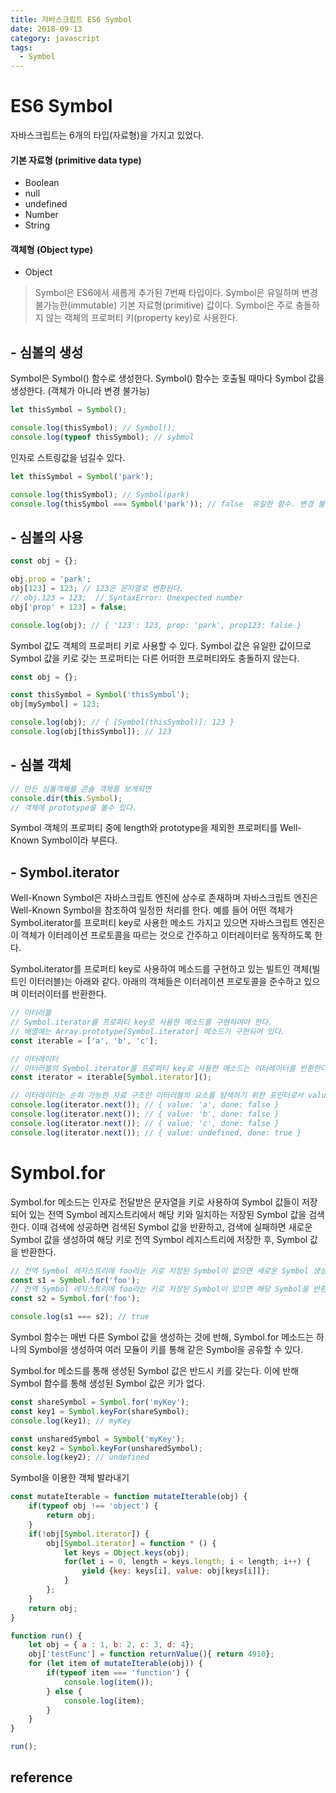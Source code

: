 ```yaml
---
title: 자바스크립트 ES6 Symbol
date: 2018-09-13
category: javascript
tags:
  - Symbol
---
```


# ES6 Symbol

자바스크립트는 6개의 타입(자료형)을 가지고 있었다.

#### 기본 자료형 (primitive data type)
* Boolean
* null
* undefined
* Number
* String
#### 객체형 (Object type)
* Object

> Symbol은 ES6에서 새롭게 추가된 7번째 타입이다. Symbol은 유일하며 변경 불가능한(immutable) 기본 자료형(primitive) 값이다. Symbol은 주로 충돌하지 않는 객체의 프로퍼티 키(property key)로 사용한다.

## - 심볼의 생성
Symbol은 Symbol() 함수로 생성한다. Symbol() 함수는 호출될 때마다 Symbol 값을 생성한다. (객체가 아니라 변경 불가능)

```javascript
let thisSymbol = Symbol();

console.log(thisSymbol); // Symbol();
console.log(typeof thisSymbol); // sybmol
```

인자로 스트링값을 넘길수 있다.

```javascript
let thisSymbol = Symbol('park');

console.log(thisSymbol); // Symbol(park)
console.log(thisSymbol === Symbol('park')); // false  유일한 함수. 변경 불가
```

## - 심볼의 사용

```javascript
const obj = {};

obj.prop = 'park';
obj[123] = 123; // 123은 문자열로 변환된다.
// obj.123 = 123;  // SyntaxError: Unexpected number
obj['prop' + 123] = false;

console.log(obj); // { '123': 123, prop: 'park', prop123: false }
```

Symbol 값도 객체의 프로퍼티 키로 사용할 수 있다. Symbol 값은 유일한 값이므로 Symbol 값을 키로 갖는 프로퍼티는 다른 어떠한 프로퍼티와도 충돌하지 않는다.

```javascript
const obj = {};

const thisSymbol = Symbol('thisSymbol');
obj[mySymbol] = 123;

console.log(obj); // { [Symbol(thisSymbol)]: 123 }
console.log(obj[thisSymbol]); // 123
```

## - 심볼 객체

```javascript
// 만든 심볼객체를 콘솔 객체를 보게되면
console.dir(this.Symbol);
// 객체에 prototype을 볼수 있다.
```

 Symbol 객체의 프로퍼티 중에 length와 prototype을 제외한 프로퍼티를 Well-Known Symbol이라 부른다.

## - Symbol.iterator
Well-Known Symbol은 자바스크립트 엔진에 상수로 존재하며 자바스크립트 엔진은 Well-Known Symbol을 참조하여 일정한 처리를 한다. 예를 들어 어떤 객체가 Symbol.iterator를 프로퍼티 key로 사용한 메소드 가지고 있으면 자바스크립트 엔진은 이 객체가 이터레이션 프로토콜을 따르는 것으로 간주하고 이터레이터로 동작하도록 한다.

Symbol.iterator를 프로퍼티 key로 사용하여 메소드를 구현하고 있는 빌트인 객체(빌트인 이터러블)는 아래와 같다. 아래의 객체들은 이터레이션 프로토콜을 준수하고 있으며 이터러이터를 반환한다.

```javascript
// 이터러블
// Symbol.iterator를 프로퍼티 key로 사용한 메소드를 구현하여야 한다.
// 배열에는 Array.prototype[Symbol.iterator] 메소드가 구현되어 있다.
const iterable = ['a', 'b', 'c'];

// 이터레이터
// 이터러블의 Symbol.iterator를 프로퍼티 key로 사용한 메소드는 이터레이터를 반환한다.
const iterator = iterable[Symbol.iterator]();

// 이터레이터는 순회 가능한 자료 구조인 이터러블의 요소를 탐색하기 위한 포인터로서 value, done 프로퍼티를 갖는 객체를 반환하는 next() 함수를 메소드로 갖는 객체이다. 이터레이터의 next() 메소드를 통해 이터러블 객체를 순회할 수 있다.
console.log(iterator.next()); // { value: 'a', done: false }
console.log(iterator.next()); // { value: 'b', done: false }
console.log(iterator.next()); // { value: 'c', done: false }
console.log(iterator.next()); // { value: undefined, done: true }
```

# Symbol.for
Symbol.for 메소드는 인자로 전달받은 문자열을 키로 사용하여 Symbol 값들이 저장되어 있는 전역 Symbol 레지스트리에서 해당 키와 일치하는 저장된 Symbol 값을 검색한다. 이때 검색에 성공하면 검색된 Symbol 값을 반환하고, 검색에 실패하면 새로운 Symbol 값을 생성하여 해당 키로 전역 Symbol 레지스트리에 저장한 후, Symbol 값을 반환한다.

```javascript
// 전역 Symbol 레지스트리에 foo라는 키로 저장된 Symbol이 없으면 새로운 Symbol 생성
const s1 = Symbol.for('foo');
// 전역 Symbol 레지스트리에 foo라는 키로 저장된 Symbol이 있으면 해당 Symbol을 반환
const s2 = Symbol.for('foo');

console.log(s1 === s2); // true
```

Symbol 함수는 매번 다른 Symbol 값을 생성하는 것에 반해, Symbol.for 메소드는 하나의 Symbol을 생성하여 여러 모듈이 키를 통해 같은 Symbol을 공유할 수 있다.

Symbol.for 메소드를 통해 생성된 Symbol 값은 반드시 키를 갖는다. 이에 반해 Symbol 함수를 통해 생성된 Symbol 값은 키가 없다.

```javascript
const shareSymbol = Symbol.for('myKey');
const key1 = Symbol.keyFor(shareSymbol);
console.log(key1); // myKey

const unsharedSymbol = Symbol('myKey');
const key2 = Symbol.keyFor(unsharedSymbol);
console.log(key2); // undefined
```

Symbol을 이용한 객체 발라내기
```javascript
const mutateIterable = function mutateIterable(obj) {
    if(typeof obj !== 'object') {
        return obj;
    }
    if(!obj[Symbol.iterator]) {
        obj[Symbol.iterator] = function * () {
            let keys = Object.keys(obj);
            for(let i = 0, length = keys.length; i < length; i++) {
                yield {key: keys[i], value: obj[keys[i]]};
            }
        };
    }
    return obj;
}

function run() {
    let obj = { a : 1, b: 2, c: 3, d: 4};
    obj['testFunc'] = function returnValue(){ return 4910};
    for (let item of mutateIterable(obj)) {
        if(typeof item === 'function') {
            console.log(item());
        } else {
            console.log(item);
        }
    }
}

run();
```
## reference

